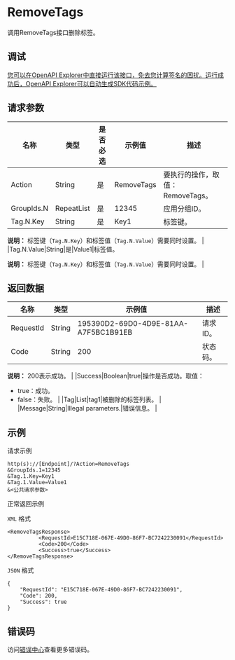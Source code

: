 # RemoveTags

调用RemoveTags接口删除标签。

## 调试

[您可以在OpenAPI Explorer中直接运行该接口，免去您计算签名的困扰。运行成功后，OpenAPI Explorer可以自动生成SDK代码示例。](https://api.aliyun.com/#product=Cms&api=RemoveTags&type=RPC&version=2019-01-01)

## 请求参数

|名称|类型|是否必选|示例值|描述|
|--|--|----|---|--|
|Action|String|是|RemoveTags|要执行的操作，取值：RemoveTags。 |
|GroupIds.N|RepeatList|是|12345|应用分组ID。 |
|Tag.N.Key|String|是|Key1|标签键。

 **说明：** 标签键（`Tag.N.Key`）和标签值（`Tag.N.Value`）需要同时设置。 |
|Tag.N.Value|String|是|Value1|标签值。

 **说明：** 标签键（`Tag.N.Key`）和标签值（`Tag.N.Value`）需要同时设置。 |

## 返回数据

|名称|类型|示例值|描述|
|--|--|---|--|
|RequestId|String|195390D2-69D0-4D9E-81AA-A7F5BC1B91EB|请求ID。 |
|Code|String|200|状态码。

 **说明：** 200表示成功。 |
|Success|Boolean|true|操作是否成功。取值：

 -   true：成功。
-   false：失败。 |
|Tag|List|tag1|被删除的标签列表。 |
|Message|String|Illegal parameters.|错误信息。 |

## 示例

请求示例

```
http(s)://[Endpoint]/?Action=RemoveTags
&GroupIds.1=12345
&Tag.1.Key=Key1
&Tag.1.Value=Value1
&<公共请求参数>
```

正常返回示例

`XML` 格式

```
<RemoveTagsResponse>
		  <RequestId>E15C718E-067E-49D0-86F7-BC7242230091</RequestId>
		  <Code>200</Code>
		  <Success>true</Success>
</RemoveTagsResponse>
```

`JSON` 格式

```
{
	"RequestId": "E15C718E-067E-49D0-86F7-BC7242230091",
	"Code": 200,
	"Success": true
}
```

## 错误码

访问[错误中心](https://error-center.alibabacloud.com/status/product/Cms)查看更多错误码。

